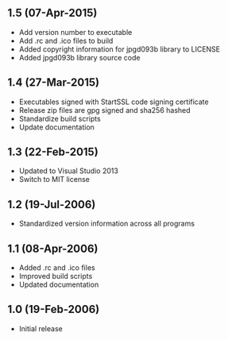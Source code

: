 ## 1.5 (07-Apr-2015)

  * Add version number to executable
  * Add .rc and .ico files to build
  * Added copyright information for jpgd093b library to LICENSE
  * Added jpgd093b library source code

## 1.4 (27-Mar-2015)

  * Executables signed with StartSSL code signing certificate
  * Release zip files are gpg signed and sha256 hashed
  * Standardize build scripts
  * Update documentation

## 1.3 (22-Feb-2015)

  * Updated to Visual Studio 2013
  * Switch to MIT license

## 1.2 (19-Jul-2006)

  * Standardized version information across all programs

## 1.1 (08-Apr-2006)

  * Added .rc and .ico files
  * Improved build scripts
  * Updated documentation

## 1.0 (19-Feb-2006)

  * Initial release
